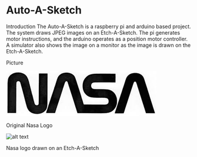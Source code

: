 # Auto-A-Sketch

Introduction
The Auto-A-Sketch is a raspberry pi and arduino based project. The system draws JPEG images on an Etch-A-Sketch. The pi generates motor instructions, and the arduino operates as a position motor controller. A simulator also shows the image on a monitor as the image is drawn on the Etch-A-Sketch.

Picture

![alt text](https://github.com/jondolan/auto-a-sketch/blob/master/images/nasaworm.jpg?raw=true)

Original Nasa Logo

![alt text](https://github.com/jondolan/auto-a-sketch/blob/master/images/Screen%20Shot%202018-05-01%20at%203.14.48%20PM.png?raw=true)

Nasa logo drawn on an Etch-A-Sketch
